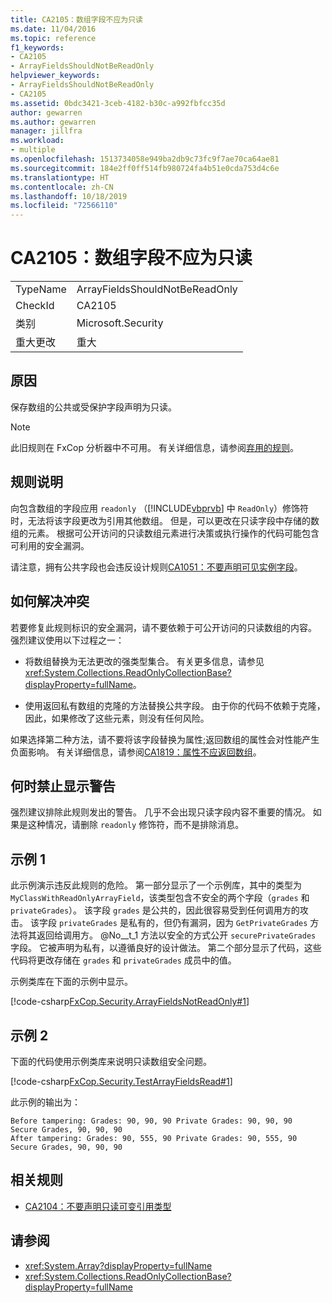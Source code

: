 ```yaml
---
title: CA2105：数组字段不应为只读
ms.date: 11/04/2016
ms.topic: reference
f1_keywords:
- CA2105
- ArrayFieldsShouldNotBeReadOnly
helpviewer_keywords:
- ArrayFieldsShouldNotBeReadOnly
- CA2105
ms.assetid: 0bdc3421-3ceb-4182-b30c-a992fbfcc35d
author: gewarren
ms.author: gewarren
manager: jillfra
ms.workload:
- multiple
ms.openlocfilehash: 1513734058e949ba2db9c73fc9f7ae70ca64ae81
ms.sourcegitcommit: 184e2ff0ff514fb980724fa4b51e0cda753d4c6e
ms.translationtype: HT
ms.contentlocale: zh-CN
ms.lasthandoff: 10/18/2019
ms.locfileid: "72566110"
---
```

# <a name="ca2105-array-fields-should-not-be-read-only"></a>CA2105：数组字段不应为只读

|||
|-|-|
|TypeName|ArrayFieldsShouldNotBeReadOnly|
|CheckId|CA2105|
|类别|Microsoft.Security|
|重大更改|重大|

## <a name="cause"></a>原因
保存数组的公共或受保护字段声明为只读。

> [!NOTE]
> 此旧规则在 FxCop 分析器中不可用。 有关详细信息，请参阅[弃用的规则](fxcop-rule-port-status.md#deprecated-rules)。

## <a name="rule-description"></a>规则说明

向包含数组的字段应用 `readonly` （[!INCLUDE[vbprvb](../code-quality/includes/vbprvb_md.md)] 中 `ReadOnly`）修饰符时，无法将该字段更改为引用其他数组。 但是，可以更改在只读字段中存储的数组的元素。 根据可公开访问的只读数组元素进行决策或执行操作的代码可能包含可利用的安全漏洞。

请注意，拥有公共字段也会违反设计规则[CA1051：不要声明可见实例字段](../code-quality/ca1051.md)。

## <a name="how-to-fix-violations"></a>如何解决冲突

若要修复此规则标识的安全漏洞，请不要依赖于可公开访问的只读数组的内容。 强烈建议使用以下过程之一：

- 将数组替换为无法更改的强类型集合。 有关更多信息，请参见<xref:System.Collections.ReadOnlyCollectionBase?displayProperty=fullName>。

- 使用返回私有数组的克隆的方法替换公共字段。 由于你的代码不依赖于克隆，因此，如果修改了这些元素，则没有任何风险。

如果选择第二种方法，请不要将该字段替换为属性;返回数组的属性会对性能产生负面影响。 有关详细信息，请参阅[CA1819：属性不应返回数组](../code-quality/ca1819.md)。

## <a name="when-to-suppress-warnings"></a>何时禁止显示警告

强烈建议排除此规则发出的警告。 几乎不会出现只读字段内容不重要的情况。 如果是这种情况，请删除 `readonly` 修饰符，而不是排除消息。

## <a name="example-1"></a>示例 1

此示例演示违反此规则的危险。 第一部分显示了一个示例库，其中的类型为 `MyClassWithReadOnlyArrayField`，该类型包含不安全的两个字段（`grades` 和 `privateGrades`）。 该字段 `grades` 是公共的，因此很容易受到任何调用方的攻击。 该字段 `privateGrades` 是私有的，但仍有漏洞，因为 `GetPrivateGrades` 方法将其返回给调用方。 @No__t_1 方法以安全的方式公开 `securePrivateGrades` 字段。 它被声明为私有，以遵循良好的设计做法。 第二个部分显示了代码，这些代码将更改存储在 `grades` 和 `privateGrades` 成员中的值。

示例类库在下面的示例中显示。

[!code-csharp[FxCop.Security.ArrayFieldsNotReadOnly#1](../code-quality/codesnippet/CSharp/ca2105-array-fields-should-not-be-read-only_1.cs)]

## <a name="example-2"></a>示例 2

下面的代码使用示例类库来说明只读数组安全问题。

[!code-csharp[FxCop.Security.TestArrayFieldsRead#1](../code-quality/codesnippet/CSharp/ca2105-array-fields-should-not-be-read-only_2.cs)]

此示例的输出为：

```text
Before tampering: Grades: 90, 90, 90 Private Grades: 90, 90, 90  Secure Grades, 90, 90, 90
After tampering: Grades: 90, 555, 90 Private Grades: 90, 555, 90  Secure Grades, 90, 90, 90
```

## <a name="related-rules"></a>相关规则

- [CA2104：不要声明只读可变引用类型](../code-quality/ca2104.md)

## <a name="see-also"></a>请参阅

- <xref:System.Array?displayProperty=fullName>
- <xref:System.Collections.ReadOnlyCollectionBase?displayProperty=fullName>
